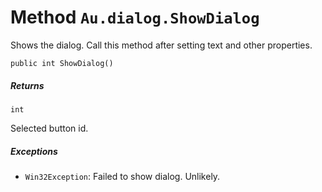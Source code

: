 # Method `Au.dialog.ShowDialog`

Shows the dialog. Call this method after setting text and other properties.

```
public int ShowDialog()
```

##### Returns

`int`

Selected button id.

##### Exceptions

- `Win32Exception`:
    Failed to show dialog. Unlikely.